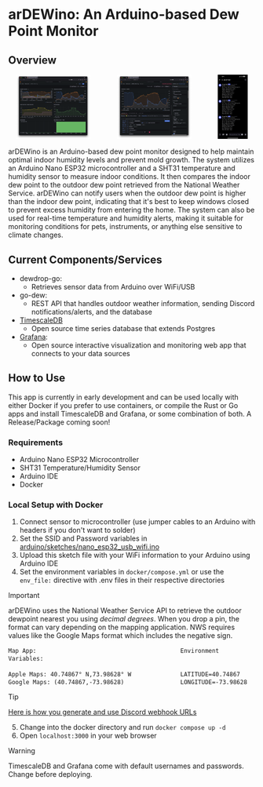 # arDEWino: An Arduino-based Dew Point Monitor
## Overview

<div align="center">
    <img src="images/overview.png" alt="Overview" style="width:30%; margin-right:10%;">
    <img src="images/temp-humidity.png" alt="Temp / Humidity" style="width:30%; margin-right:10%;">
    <img src="images/discord-feed.jpeg" alt="Discord Feed" style="width:12%;">
</div>


arDEWino is an Arduino-based dew point monitor designed to help maintain optimal indoor humidity levels and prevent mold growth. The system utilizes an Arduino Nano ESP32 microcontroller and a SHT31 temperature and humidity sensor to measure indoor conditions. It then compares the indoor dew point to the outdoor dew point retrieved from the National Weather Service.
arDEWino can notify users when the outdoor dew point is higher than the indoor dew point, indicating that it's best to keep windows closed to prevent excess humidity from entering the home. The system can also be used for real-time temperature and humidity alerts, making it suitable for monitoring conditions for pets, instruments, or anything else sensitive to climate changes.

## Current Components/Services
* dewdrop-go:
  * Retrieves sensor data from Arduino over WiFi/USB
* go-dew:
  * REST API that handles outdoor weather information, sending Discord notifications/alerts, and the database
* [TimescaleDB](https://www.timescale.com)
  * Open source time series database that extends Postgres
* [Grafana](https://grafana.com):
  * Open source interactive visualization and monitoring web app that connects to your data sources

## How to Use
This app is currently in early development and can be used locally with either Docker if you prefer to use containers, or compile the Rust or Go apps and install TimescaleDB and Grafana, or some combination of both. A Release/Package coming soon!

### Requirements
* Arduino Nano ESP32 Microcontroller
* SHT31 Temperature/Humidity Sensor
* Arduino IDE
* Docker

### Local Setup with Docker
1. Connect sensor to microcontroller (use jumper cables to an Arduino with headers if you don't want to solder)
2. Set the SSID and Password variables in [arduino/sketches/nano_esp32_usb_wifi.ino](/arduino/sketches/nano_esp32_usb_wifi.ino)
3. Upload this sketch file with your WiFi information to your Arduino using Arduino IDE
4. Set the environment variables in `docker/compose.yml` or use the `env_file:` directive with .env files in their respective directories

> [!IMPORTANT]  
> arDEWino uses the National Weather Service API to retrieve the outdoor dewpoint nearest you using *decimal degrees*.
> When you drop a pin, the format can vary depending on the mapping application.
> NWS requires values like the Google Maps format which includes the negative sign.

```
Map App:                                         Environment Variables:

Apple Maps: 40.74867° N,73.98628° W              LATITUDE=40.74867
Google Maps: (40.74867,-73.98628)                LONGITUDE=-73.98628
```
> [!TIP]
> [Here is how you generate and use Discord webhook URLs](https://support.discord.com/hc/en-us/articles/228383668-Intro-to-Webhooks)
5. Change into the docker directory and run `docker compose up -d`
6. Open `localhost:3000` in your web browser

> [!WARNING]
> TimescaleDB and Grafana come with default usernames and passwords. Change before deploying.
